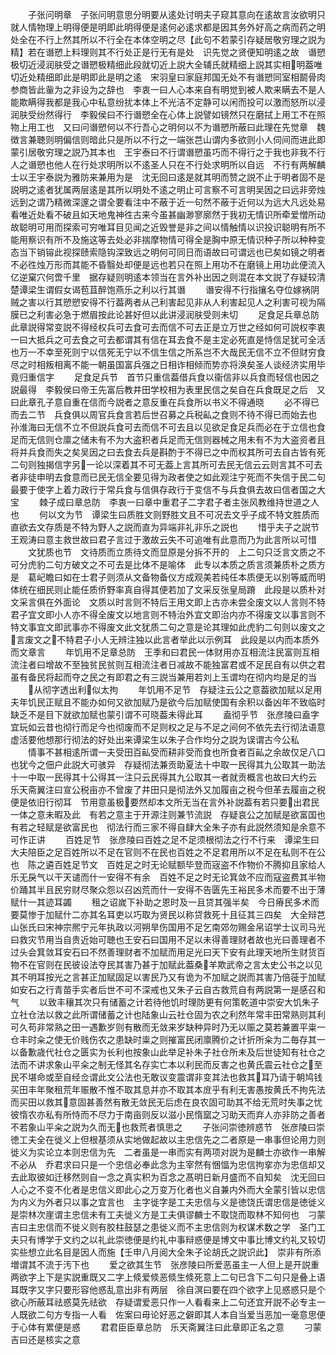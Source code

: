 <!-- { "loadSidebar": true } -->
　　子张问明章　子张问明意思分明要从逺处讨明夫子窥其意向在逺故言汝欲明只就人情物理上明得便是明即此明得便是逺何必逺求都是因其务外好高之病而药之明处全在不行上然其所以不行全在本体空明之尽【此句不若蒙引存疑居敬穷理之説为精】若在谮愬上料理则其不行处正是行无有是处　识先觉之贤便知明逺之故　谮愬极切近浸润肤受之谮愬极精细此段就切近上説大全辅氏就精细上説其实相明葢唯切近处精细即此是明即此是明之逺　宋羽皇曰家庭邦国无处不有谮愬同室相鬬骨肉参商皆此軰为之非设为之辞也　李衷一曰人心本来自有明觉到被人欺来瞒去不是人能欺瞒得我都是我心中私意纷扰本体上不光洁不定静可以闲而投可以激而怒所以浸润肤受纷然得行　李毅侯曰不行谮愬全在心体上説譬如镜然只在磨拭上用工不在照物上用工也　又曰问谮愬何以不行吾心之明何以不为谮愬所蔽曰此理在先觉章　魏徴言兼聴则明偏信则暗此只是所以不行之一端张芑山谓内多欲则小人伺间而进此即蒙引居敬穷理之説乃其本也　王宇泰曰不行谓谮愬虽巧而不得行之于我也非我不行人之谮愬也他人在行处求明所以不逺圣人只在不行处求明所以自远　不行有两解麟士以王宇泰説为雅防来兼用为是　沈无回曰逺是就其明而赞之説不止于明者固不是説明之逺者犹属两层逺是其所以明处不逺之明止可言察不可言明吴因之曰远非旁烛远到之谓乃精微深邃之谓全要看注中不蔽于近一句然不蔽于近何以为远大凡远处易看唯近处看不破且如天地鬼神徃古来今虽甚幽渺寥廓然于我初无情识所牵爱憎所动故聪明可用而探索可穷唯耳目见闻之近毁誉是非之间以情触情以识投识聪明有所不能用察识有所不及施这等去处必非揣摩物情可得全是胸中原无情识种子所以种种变态当下销镕此视探赜索隐钩深致远之明何可同日而语故曰可谓远也已矣如镜之明者不必徃烛万形而其能不昏翳处却便是远也若只在照上用功不在磨镜上用功此便流入亿逆窠穴何啻千里　据存疑则明逺本领当在言外补出因之则混在本文説了存疑较清楚谭梁生谓假女谒苞苴醉饱燕乐之利以行其谮
　　谮安得不行指攘名夺位嫁祸阴贼之害以行其愬愬安得不行葢两者从己利害起见非从人利害起见人之利害可视为隔膜已之利害必急于燃眉按此论甚好但以此讲浸润肤受则未切
　　足食足兵章总防　此章説得常变説不得经权兵可去食可去而信不可去正是立万世之经如何可説权李衷一曰大抵兵之可去食之可去都谓其有信在耳去食不是主定必死直是恃信足犹可全活也万一不幸至死则宁以信死无宁以不信生信之所系岂不大哉民无信不立不但财穷食尽之时相叛相离不能一朝虽国富兵强之日相诈相倾而势亦将涣矣圣人谈经济实用毕竟归重信字
　　足食足兵节　首节只重信葢借兵食以衞信非以兵食而轻信也因之説最得　李毅侯曰帝王先富后教井田学校相为表里民信之矣自在兵食既足之后　又曰此章孔子意自重在信而今説者之意反重在兵食所以书义不得通晓
　　必不得已而去二节　兵食俱以周官兵食言若后世召募之兵税畆之食则不待不得已而始去也　孙淮海曰无信不立不但説兵食可去而信不可去且以见欲足食足兵而必在于立信也食足而无信则仓廪之储未有不为大盗积者兵足而无信则器械之用未有不为大盗资者且将并兵食而失之矣吴因之曰去食去兵是斟酌于不得已之中而权其所可去自古皆有死二句则独揭信字另一论以深着其不可无葢上言其所可去民无信云云则言其不可去者非徒申明去食意而已民无信全要见得为政者使之如此观注宁死而不失信于民二句最要于使字上着力政行于常兵食与信俱存政行于变信不与兵食俱去故曰信者国之大宝
　　棘子成曰章总防　李衷一曰章中重君子二字君子者主张风教维持世道之人也
　　何以文为节　谭梁生曰质胜文则野胜文且不可况去文乎子成不特文胜质而直欲去文存质是不特为野人之説而直为异端非礼非乐之説也
　　惜乎夫子之説节　王观涛曰意主救世故曰君子言过于激故云失不可追唯有此意而乃为此言所以可惜
　　文犹质也节　文待质而立质待文而显原是分拆不开的　上二句只泛言文质之不可分虎豹二句方破文之不可去是比体不是喻体　此专以本质之质言须兼质朴之质方是　葛屺瞻曰如在士君子则须从文备物备仪方成观美若纯任本质便无以别等威而明体统在细民则止能任质侨野率真自得其便若加了文采反张皇局蹐　此段是以质朴对文采言俱在外面论　文质以时言则不特后王用文即上古亦未尝全废文以人言则不特君子宜文即小人亦不得全废文以地言则不特治外宜文即治内亦不得废文以事言则不特文事宜文即武事亦不得废文此文犹质二句之意是论其理如此虎豹二句则以废文之言废文之不特君子小人无辨注独以此言者举此以示例耳　此段是以内而本质外而文章言
　　年饥用不足章总防　王季和曰君民一体财用亦互相流注民富则互相流注者曰增故不至独贫民贫则互相流注者日减故不能独富君或不足民自有以供之君虽有备民将起而夺之民之有即君之有三説当兼用若刘上玉谓均在彻内均是足的当
　　从彻字透出利似太拘
　　年饥用不足节　存疑注云公之意葢欲加赋以足用夫年饥民正赋且不能办如何又欲加赋乃是欲今后加赋使国有余积以备凶年不致临时缺乏不是目下就欲加赋也蒙引谓不可晓葢未得此耳
　　盍彻乎节　张彦陵曰盍字宜玩如云昔也彻行而足今也彻废而不足则权之足与不足之间何不依先去行彻法语意虚活要他想那行彻法的好处出来谭梁生以朱子合作均分之説为误谓古今公私
　　情事不甚相逺所谓一夫受田百畆受而耕非受而食也所食者百畆之余故仅足八口也犹今之佃户此説大可骇异　存疑彻法兼贡助夏法十中取一民得其九公取其一助法十一中取一民得其十公得其一注只云民得其九公取其一者就贡概言也故曰大约云　乐天斋翼注曰宣公税亩亦不曾废了井田只是彻法外又加履亩之税今但革去履亩之税便是依旧行彻耳　节用意虽极要然却本文所无当在言外补説葢有若只要出君民一体之意未暇及此　有若之意主于开源注则兼节流説　存疑哀公之加赋是欲富国也有若之轻赋是欲富民也　彻法行而三家不得自肆大全朱子亦有此説然须知是余意不可作正讲
　　百姓足节　张彦陵曰百姓之足不足须根彻法之行不行来　谭梁生曰大夫陪臣之足百姓所以不足在官则不在民也百姓之不足君用所以不足在私则不在公也　陈之遴百姓足节文　百姓足之时无论赋额毕登而宼盗不作物价不腾抑且家给人乐无戾气以干天谴而什一安得不有余　百姓不足之时无论箕敛不应而寇盗费其半物价踊其半且民穷财尽聚众怨以召凶荒而什一安得不告匮先王裕民多术而要不出于薄赋什一其迹耳蠲
　　租之诏嵗下补助之恩时及一且贷其强半矣　今日瘠民多术而要莫惨于加赋什二亦其名耳吏以巧取为贤民以称贷救死十且征其三四矣　大全辩芑山张氏曰宋神宗熈宁元年执政以河朔旱伤国用不足乞南郊勿赐金帛诏学士议司马光曰救灾节用当自贵近始可聴也王安石曰国用不足以未得善理财者故也光曰善理者不过头会箕敛耳安石曰不然善理财者不加赋而用足光曰天下安有此理天地所生财货百物不在官则在民彼设法夺民其害乃甚于加赋此葢桑羊欺武帝之言太史公书之以见其不明耳按光之言甚正加赋固足以害民乃又有诡为不加赋之説而其害乃倍蓰于加赋如安石之行青苗手实者后世不可不深戒也又朱子云自古救荒自有两説第一是感召和气
　　以致丰穰其次只有储蓄之计若待他饥时理防更有何策乾道中崇安大饥朱子立社仓法以救之此所谓储蓄之计也陆象山云社仓固为农之利然年常丰田常熟则其利可久苟非常熟之田一遇歉岁则有散而无敛来岁缺种异时乃无以赈之莫若兼置平粜一仓丰时籴之使无价贱伤农之患缺时粜之则摧富民闭廪腾价之计折所籴为二毎存其一以备歉歳代社仓之匮实为长利也按象山此举足补朱子社仓所未及后世徒知有社仓之法而不讲求象山平籴之制无怪其名存实亡本以利民而反害之也黄氏震云社仓之至民不堪命或至自经佥谓此文公法也无敢议变震谓非变其法也救其耳乃请于朝鸠钱买田丰年聚租荒年赈散不惟不取其息并亦不取其本庻乎有利无害愚按黄氏不拘先法而买田以救其意固甚善然有散无敛民无后虑在良农固可助其不给无荒时失事之忧彼惰农亦私有所恃而不尽力于南亩则反以滋小民惰窳之习助天而弃人亦非防之善者不若象山平籴之説为久而无也救荒者慎思之
　　子张问崇徳辨惑节　张彦陵曰崇徳工夫全在徙义上但根基须从实地做起故以主忠信先之二者原是一串事但论用力则徙义为实论立本则忠信为先　二者虽是一串而实有两项对説为是麟士亦欲作一串解不必从　乔君求曰只是一个忠信必奉此念为主宰然有悃愊为忠信拘挛亦为忠信却又去此取彼如迁移然则自一念之真实积为百念之髙明日新月盛而不自知矣　沈无回曰人心之不变不化者是忠信义即此心之万变万化者也义自兼内外而大全蒙引皆以忠信为内义为外者只以事之宜言也　主字徙字是工夫忠信与义是徳饶氏谓忠信是徳徙义是崇林次崖谓主忠信未有工夫徙义方是工夫俱谬麟士不取饶而取林不知何也　刁蒙吉曰主忠信而不徙义则有胶柱鼓瑟之患徙义而不主忠信则为权谋术数之学　圣门工夫只有博学于文约之以礼此崇徳便是约礼中事辩惑便是博文中事比博文约礼又较切实些想立此名目是因人而施【壬申八月阅大全朱子论胡氏之説识此】　崇非有所添増谓其不流于汚下也
　　爱之欲其生节　张彦陵曰所爱恶虽主一人但上是开説重两欲字上下是实説重既又二字上倐爱倐恶倐生倐死意上二句已含下二句只是叠上语耳既字又字只要形容他惑乱意出非有两层　徐自溟曰要在四个欲字上见惑惑只是个欲心所蔽耳祛惑莫先祛欲　存疑谓爱恶只作一人看看来上二句还宜开説不必专主一人既欲二句方专指一人看　佐案曰毋论好恶之僻即其人本自当爱当恶加一毫意思便于心体有累便是惑
　　君君臣臣章总防　乐天斋翼注曰此章即正名之意
　　刁蒙吉曰还是核实之意
